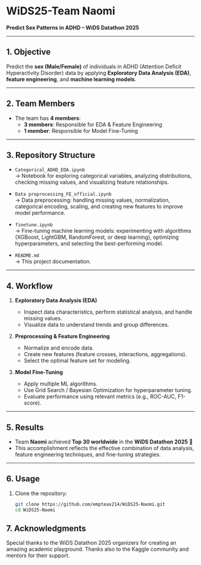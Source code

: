 # WiDS25-Team Naomi  
**Predict Sex Patterns in ADHD – WiDS Datathon 2025**

---

## 1. Objective  
Predict the **sex (Male/Female)** of individuals in ADHD (Attention Deficit Hyperactivity Disorder) data by applying **Exploratory Data Analysis (EDA)**, **feature engineering**, and **machine learning models**.

---

## 2. Team Members  
- The team has **4 members**:
  - **3 members**: Responsible for EDA & Feature Engineering  
  - **1 member**: Responsible for Model Fine-Tuning  

---

## 3. Repository Structure  

- `Categorical_ADHD_EDA.ipynb`  
  → Notebook for exploring categorical variables, analyzing distributions, checking missing values, and visualizing feature relationships.  

- `Data preprocessing_FE_official.ipynb`  
  → Data preprocessing: handling missing values, normalization, categorical encoding, scaling, and creating new features to improve model performance.  

- `finetune.ipynb`  
  → Fine-tuning machine learning models: experimenting with algorithms (XGBoost, LightGBM, RandomForest, or deep learning), optimizing hyperparameters, and selecting the best-performing model.  

- `README.md`  
  → This project documentation.  

---

## 4. Workflow  

1. **Exploratory Data Analysis (EDA)**  
   - Inspect data characteristics, perform statistical analysis, and handle missing values.  
   - Visualize data to understand trends and group differences.  

2. **Preprocessing & Feature Engineering**  
   - Normalize and encode data.  
   - Create new features (feature crosses, interactions, aggregations).  
   - Select the optimal feature set for modeling.  

3. **Model Fine-Tuning**  
   - Apply multiple ML algorithms.  
   - Use Grid Search / Bayesian Optimization for hyperparameter tuning.  
   - Evaluate performance using relevant metrics (e.g., ROC-AUC, F1-score).  

---

## 5. Results  
- Team **Naomi** achieved **Top 30 worldwide** in the **WiDS Datathon 2025** 🎉  
- This accomplishment reflects the effective combination of data analysis, feature engineering techniques, and fine-tuning strategies.  

---

## 6. Usage  

1. Clone the repository:
   ```bash
   git clone https://github.com/empteax214/WiDS25-Naomi.git
   cd WiDS25-Naomi
## 7. Acknowledgments

Special thanks to the WiDS Datathon 2025 organizers for creating an amazing academic playground.
Thanks also to the Kaggle community and mentors for their support.
